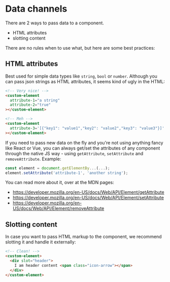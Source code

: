 # Data channels
There are 2 ways to pass data to a component.
- HTML attributes
- slotting content

There are no rules when to use what, but here are some best practices:

## HTML attributes
Best used for simple data types like `string`, `bool` or `number`.
Although you can pass json strings as HTML attributes, it seems kind of ugly in the HTML:

```html
<!-- Very nice! -->
<custom-element
  attribute-1="a string"
  attribute-2="true"
></custom-element>

<!-- Meh -->
<custom-element
  attribute-3='[{"key1": "value1","key2": "value2","key3": "value3"}]'
></custom-element>
```

If you need to pass new data on the fly and you're not using anything fancy like React or Vue, you
can always get/set the attributes of any component through the native JS way - using `getAttribute`,
`setAttribute` and `removeAttribute`.
Example:

```javascript
const element = document.getElementBy...(...);
element.setAttribute('attribute-1', 'another string');
```

You can read more about it, over at the MDN pages:
- https://developer.mozilla.org/en-US/docs/Web/API/Element/getAttribute
- https://developer.mozilla.org/en-US/docs/Web/API/Element/setAttribute
- https://developer.mozilla.org/en-US/docs/Web/API/Element/removeAttribute

## Slotting content
In case you want to pass HTML markup to the component, we recommend slotting it and handle it
externally:

```html
<!-- Clean! -->
<custom-element>
  <div slot="header">
    I am header content <span class="icon-arrow"></span>
  </div>
</custom-element>
```
